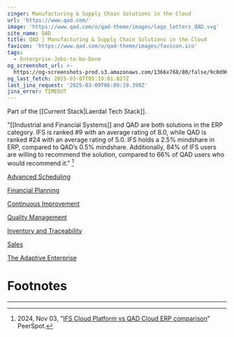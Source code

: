 ```yaml
---
zinger: Manufacturing & Supply Chain Solutions in the Cloud
url: 'https://www.qad.com/'
image: 'https://www.qad.com/o/qad-theme/images/logo_letters_QAD.svg'
site_name: QAD
title: QAD | Manufacturing & Supply Chain Solutions in the Cloud
favicon: 'https://www.qad.com/o/qad-theme/images/favicon.ico'
tags:
  - Enterprise-Jobs-to-be-Done
og_screenshot_url: >-
  https://og-screenshots-prod.s3.amazonaws.com/1366x768/80/false/9c0d96c6c9fb1deac367ba04058b3809532a4383c1b12e533fff7c06e14d91d0.jpeg
og_last_fetch: 2025-03-07T05:19:01.827Z
last_jina_request: '2025-03-09T06:09:19.399Z'
jina_error: TIMEOUT
---
```


Part of the [[Current Stack|Laerdal Tech Stack]].

"[[Industrial and Financial Systems]] and QAD are both solutions in the ERP category. IFS is ranked #9 with an average rating of 8.0, while QAD is ranked #24 with an average rating of 5.0. IFS holds a 2.5% mindshare in ERP, compared to QAD’s 0.5% mindshare. Additionally, 84% of IFS users are willing to recommend the solution, compared to 66% of QAD users who would recommend it." [^1]

[Advanced Scheduling](https://www.qad.com/solutions/qad-advanced-scheduling)

[Financial Planning](https://www.qad.com/solutions/financial-planning)

[Continuous Improvement](https://www.qad.com/solutions/quality-management-system/features#continuous-improvement)

[Quality Management](https://www.qad.com/solutions/qad-eqms)

[Inventory and Traceability](https://www.qad.com/solutions/inventory-and-traceability)

[Sales](https://www.qad.com/solutions/sales)

[The Adaptive Enterprise](https://www.qad.com/adaptive-enterprise)

# Footnotes
***
[^1]: 2024, Nov 03, "[IFS Cloud Platform vs QAD Cloud ERP comparison](https://www.peerspot.com/products/comparisons/ifs-cloud-platform_vs_qad-cloud-erp)" PeerSpot. 



